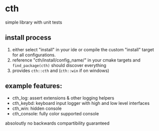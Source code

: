 # cth
simple library with unit tests

## install process
1. either select "install" in your ide or compile the custom "install" target for all configurations. 
2. reference "cth/install/config_name/" in your cmake targets and ```find_package(cth)``` should discover everything
3. provides ```cth::cth``` and (```cth::win``` if on windows) 

## example features:
- cth_log: assert extensions & other logging helpers
- cth_keybd: keyboard input logger with high and low level interfaces
- cth_win: hidden console
- cth_console: fully color supported console

absoloutly no backwards compartibility guaranteed
